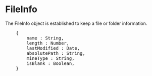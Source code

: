 <H1>FileInfo</H1>

The FileInfo object is established to keep a file or folder information.

<pre>
	{
		name : String,
 		length : Number,
 		lastModified : Date,
 		absolutePath : String,
 		mineType : String,
 		isBlank : Boolean,
	}
</pre>
